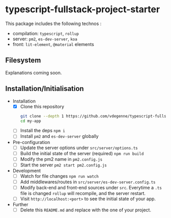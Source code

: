 # typescript-fullstack-project-starter

This package includes the following technos :

- compilation: `typescript`, `rollup`
- server: `pm2`, `es-dev-server`, `koa`
- front: `lit-element`, `@material` elements

## Filesystem

Explanations coming soon.

## Installation/Initialisation

- Installation
  - [x] Clone this repository
    ```bash
    git clone --depth 1 https://github.com/vdegenne/typescript-fullstack-project-starter my-app
    cd my-app
    ```
  - [ ] Install the deps `npm i`
  - [ ] Install `pm2` and `es-dev-server` globally

- Pre-configuration
  - [ ] Update the server options under `src/server/options.ts`
  - [ ] Build the initial state of the server (required) `npm run build`
  - [ ] Modify the pm2 name in `pm2.config.js`
  - [ ] Start the server `pm2 start pm2.config.js`

- Development
  - [ ] Watch for file changes `npm run watch`
  - [ ] Add middlewares/routes in `src/server/es-dev-server.config.ts`
  - [ ] Modify back-end and front-end sources under `src`. Everytime a `.ts` file is changed `rollup` will recompile, and the server restart.
  - [ ] Visit `http://localhost:<port>` to see the initial state of your app.

- Further
  - [ ] Delete this `README.md` and replace with the one of your project.
